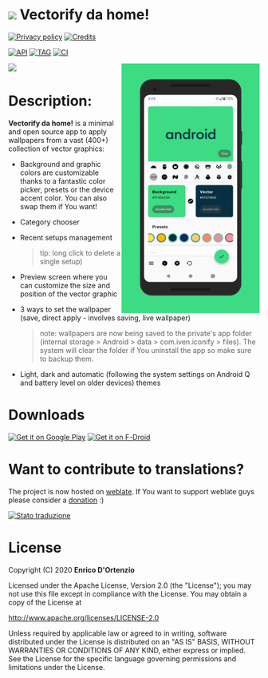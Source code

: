 # <img src ="https://upload.wikimedia.org/wikipedia/commons/b/b5/Kotlin-logo.png" width=24> Vectorify da home!


[![Privacy policy](https://img.shields.io/static/v1?label=Privacy-policy&message=read&color=ef9a9a)](https://github.com/enricocid/VectorifyDaHome/blob/master/PRIVACY-POLICY.md)
[![Credits](https://img.shields.io/static/v1?label=Contributors&message=many&color=81d4fa)](https://github.com/enricocid/VectorifyDaHome/blob/master/Credits.md)

[![API](https://img.shields.io/static/v1?label=API&message=21&color=a5d6a7)](https://developer.android.com/about/versions/android-5.0.html)
[![TAG](https://img.shields.io/static/v1?label=Tag&message=v1.9.1&color=ffe082)](https://github.com/enricocid/VectorifyDaHome/releases)
<a href="https://github.com/enricocid/VectorifyDaHome/actions">
<img alt="CI" src="https://github.com/enricocid/VectorifyDaHome/workflows/Android%20CI/badge.svg">
</a>

<a href="https://hosted.weblate.org/engage/vectorify-da-home/">
<img src="https://hosted.weblate.org/widgets/vectorify-da-home/-/287x66-white.png" />
</a>

<img align="right" src="art1.gif" height="500px"/>


# Description:

**Vectorify da home!** is a minimal and open source app to apply wallpapers from a vast (400+) collection of vector graphics:

- Background and graphic colors are customizable thanks to a fantastic color picker, presets or the device accent color. You can also swap them if You want!

- Category chooser

- Recent setups management 
  >tip: long click to delete a single setup)

- Preview screen where you can customize the size and position of the vector graphic

- 3 ways to set the wallpaper (save, direct apply - involves saving, live wallpaper)
  >note: wallpapers are now being saved to the private's app folder (internal storage > Android > data > com.iven.iconify > files). The system will clear the folder if You uninstall the app so make sure to backup them.

- Light, dark and automatic (following the system settings on Android Q and battery level on older devices) themes


# Downloads

[<img alt="Get it on Google Play" height="80" src="https://play.google.com/intl/en_us/badges/images/generic/en_badge_web_generic.png">](https://play.google.com/store/apps/details?id=com.iven.iconify)
[<img alt="Get it on F-Droid" height="80" src="https://gitlab.com/enricocid/custom-badges/-/raw/master/badge_get-it-on.png">](https://f-droid.org/repository/browse/?fdid=com.iven.iconify)


# Want to contribute to translations?

The project is now hosted on [weblate](https://hosted.weblate.org/engage/vectorify-da-home/). If You want to support weblate guys please consider a [donation](https://weblate.org/it/donate/new/) :)

<a href="https://hosted.weblate.org/engage/vectorify-da-home/">
<img src="https://hosted.weblate.org/widgets/vectorify-da-home/-/88x31-white.png" alt="Stato traduzione" />
</a>

# License

Copyright (C) 2020 **Enrico D'Ortenzio**

Licensed under the Apache License, Version 2.0 (the "License");
you may not use this file except in compliance with the License.
You may obtain a copy of the License at

   http://www.apache.org/licenses/LICENSE-2.0

Unless required by applicable law or agreed to in writing, software distributed under the License is distributed on an "AS IS" BASIS, WITHOUT WARRANTIES OR CONDITIONS OF ANY KIND, either express or implied.
See the License for the specific language governing permissions and limitations under the License.
